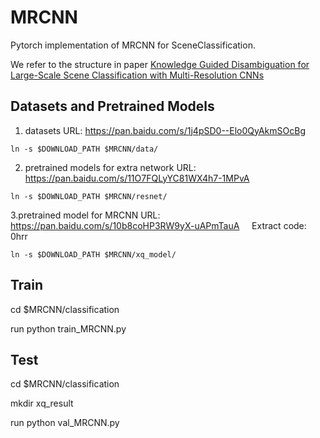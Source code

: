 # MRCNN
Pytorch implementation of MRCNN for SceneClassification. 

We refer to the structure in paper [Knowledge Guided Disambiguation for Large-Scale
Scene Classification with Multi-Resolution CNNs](https://arxiv.org/pdf/1610.01119.pdf)

## Datasets and Pretrained Models
 1. datasets URL: https://pan.baidu.com/s/1j4pSD0--Elo0QyAkmSOcBg
```Shell
ln -s $DOWNLOAD_PATH $MRCNN/data/
``` 
2. pretrained models for extra network URL: https://pan.baidu.com/s/11O7FQLyYC81WX4h7-1MPvA
```Shell
ln -s $DOWNLOAD_PATH $MRCNN/resnet/
```  
3.pretrained model for MRCNN URL: https://pan.baidu.com/s/10b8coHP3RW9yX-uAPmTauA      Extract code: 0hrr
```Shell
ln -s $DOWNLOAD_PATH $MRCNN/xq_model/
``` 
## Train 
cd $MRCNN/classification

run python train_MRCNN.py

## Test
cd $MRCNN/classification

mkdir xq_result

run python val_MRCNN.py


